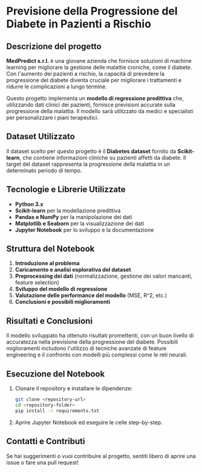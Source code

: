 # Previsione della Progressione del Diabete in Pazienti a Rischio

## Descrizione del progetto
**MedPredict s.r.l.** è una giovane azienda che fornisce soluzioni di machine learning per migliorare la gestione delle malattie croniche, come il diabete. Con l'aumento dei pazienti a rischio, la capacità di prevedere la progressione del diabete diventa cruciale per migliorare i trattamenti e ridurre le complicazioni a lungo termine.

Questo progetto implementa un **modello di regressione predittiva** che, utilizzando dati clinici dei pazienti, fornisce previsioni accurate sulla progressione della malattia. Il modello sarà utilizzato da medici e specialisti per personalizzare i piani terapeutici.

## Dataset Utilizzato
Il dataset scelto per questo progetto è il **Diabetes dataset** fornito da **Scikit-learn**, che contiene informazioni cliniche su pazienti affetti da diabete. Il target del dataset rappresenta la progressione della malattia in un determinato periodo di tempo.

## Tecnologie e Librerie Utilizzate
- **Python 3.x**
- **Scikit-learn** per la modellazione predittiva
- **Pandas e NumPy** per la manipolazione dei dati
- **Matplotlib e Seaborn** per la visualizzazione dei dati
- **Jupyter Notebook** per lo sviluppo e la documentazione

## Struttura del Notebook
1. **Introduzione al problema**
2. **Caricamento e analisi esplorativa del dataset**
3. **Preprocessing dei dati** (normalizzazione, gestione dei valori mancanti, feature selection)
4. **Sviluppo del modello di regressione**
5. **Valutazione delle performance del modello** (MSE, R^2, etc.)
6. **Conclusioni e possibili miglioramenti**

## Risultati e Conclusioni
Il modello sviluppato ha ottenuto risultati promettenti, con un buon livello di accuratezza nella previsione della progressione del diabete. Possibili miglioramenti includono l'utilizzo di tecniche avanzate di feature engineering e il confronto con modelli più complessi come le reti neurali.

## Esecuzione del Notebook
1. Clonare il repository e installare le dipendenze:
   ```bash
   git clone <repository-url>
   cd <repository-folder>
   pip install -r requirements.txt
   ```
2. Aprire Jupyter Notebook ed eseguire le celle step-by-step.

## Contatti e Contributi
Se hai suggerimenti o vuoi contribuire al progetto, sentiti libero di aprire una issue o fare una pull request!

